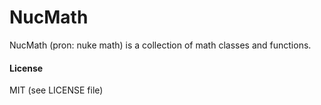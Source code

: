 # NucMath
NucMath (pron: nuke math) is a collection of math classes and functions. 

#### License
MIT (see LICENSE file)
